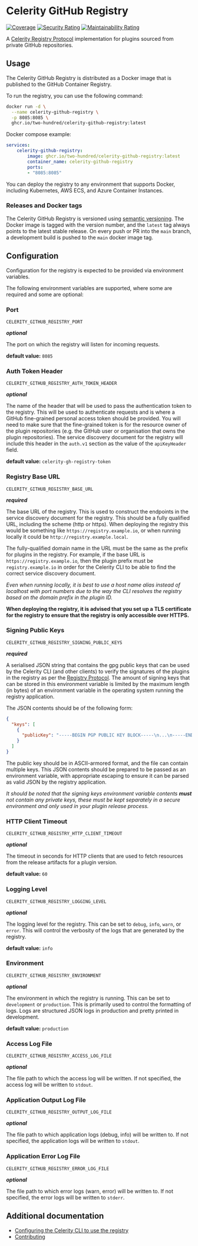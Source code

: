 # Celerity GitHub Registry

[![Coverage](https://sonarcloud.io/api/project_badges/measure?project=two-hundred_celerity-github-registry&metric=coverage)](https://sonarcloud.io/summary/new_code?id=two-hundred_celerity-github-registry)
[![Security Rating](https://sonarcloud.io/api/project_badges/measure?project=two-hundred_celerity-github-registry&metric=security_rating)](https://sonarcloud.io/summary/new_code?id=two-hundred_celerity-github-registry)
[![Maintainability Rating](https://sonarcloud.io/api/project_badges/measure?project=two-hundred_celerity-github-registry&metric=sqale_rating)](https://sonarcloud.io/summary/new_code?id=two-hundred_celerity-github-registry)

A [Celerity Registry Protocol](https://www.celerityframework.io/plugin-framework/docs/registry-protocols-formats/registry-protocol) implementation for plugins sourced from private GitHub repositories.

## Usage

The Celerity GitHub Registry is distributed as a Docker image that is published to the GitHub Container Registry.

To run the registry, you can use the following command:

```bash
docker run -d \
  --name celerity-github-registry \
  -p 8085:8085 \
  ghcr.io/two-hundred/celerity-github-registry:latest
```

Docker compose example:

```yaml
services:
    celerity-github-registry:
        image: ghcr.io/two-hundred/celerity-github-registry:latest
        container_name: celerity-github-registry
        ports:
        - "8085:8085"
```

You can deploy the registry to any environment that supports Docker, including Kubernetes, AWS ECS, and Azure Container Instances.

### Releases and Docker tags

The Celerity GitHub Registry is versioned using [semantic versioning](https://semver.org/).
The Docker image is tagged with the version number, and the `latest` tag always points to the latest stable release.
On every push or PR into the `main` branch, a development build is pushed to the `main` docker image tag.

## Configuration

Configuration for the registry is expected to be provided via environment variables.

The following environment variables are supported, where some are required and some are optional:

### Port 

`CELERITY_GITHUB_REGISTRY_PORT`

**_optional_**

The port on which the registry will listen for incoming requests.

**default value:** `8085`

### Auth Token Header

`CELERITY_GITHUB_REGISTRY_AUTH_TOKEN_HEADER`

**_optional_**

The name of the header that will be used to pass the authentication token to the registry.
This will be used to authenticate requests and is where a GitHub fine-grained personal access token should be provided.
You will need to make sure that the fine-grained token is for the resource owner of the plugin repositories (e.g. the GitHub user or organisation that owns the plugin repositories).
The service discovery document for the registry will include this header in the `auth.v1` section as the value of the `apiKeyHeader` field.

**default value:** `celerity-gh-registry-token`

### Registry Base URL 

`CELERITY_GITHUB_REGISTRY_BASE_URL`

**_required_**

The base URL of the registry. This is used to construct the endpoints in the service discovery document
for the registry.
This should be a fully qualified URL, including the scheme (http or https).
When deploying the registry this would be something like `https://registry.example.io`,
or when running locally it could be `http://registry.example.local`.

The fully-qualified domain name in the URL must be the same as the prefix for plugins in the registry.
For example, if the base URL is `https://registry.example.io`, then the plugin prefix must be `registry.example.io` in order for the Celerity CLI to be able to find the correct service discovery document.

_Even when running locally, it is best to use a host name alias instead of localhost with port numbers due to the way the CLI resolves the registry based on the domain prefix in the plugin ID._

**When deploying the registry, it is advised that you set up a TLS certificate for the registry to ensure that the registry is only accessible over HTTPS.**

### Signing Public Keys

`CELERITY_GITHUB_REGISTRY_SIGNING_PUBLIC_KEYS`

**_required_**

A serialised JSON string that contains the gpg public keys that can be used by the Celerity CLI (and other clients) to verify the signatures of the plugins in the registry as per the [Registry Protocol](https://www.celerityframework.io/plugin-framework/docs/registry-protocols-formats/registry-protocol).
The amount of signing keys that can be stored in this environment variable is limited by the maximum length (in bytes) of an environment variable in the operating system running the registry application.

The JSON contents should be of the following form:

```json
{
  "keys": [
    {
      "publicKey": "-----BEGIN PGP PUBLIC KEY BLOCK-----\n...\n-----END PGP PUBLIC KEY BLOCK-----"
    }
  ]
}
```

The public key should be in ASCII-armored format, and the file can contain multiple keys.
This JSON contents should be prepared to be passed as an environment variable, with appropriate escaping to ensure it can be parsed as valid JSON by the registry application.

_It should be noted that the signing keys environment variable contents **must** not contain any private keys, these must be kept separately in a secure environment and only used in your plugin release process._

### HTTP Client Timeout

`CELERITY_GITHUB_REGISTRY_HTTP_CLIENT_TIMEOUT`

**_optional_**

The timeout in seconds for HTTP clients that are used to fetch resources from the release artifacts
for a plugin version.

**default value:** `60`

### Logging Level

`CELERITY_GITHUB_REGISTRY_LOGGING_LEVEL`

**_optional_**

The logging level for the registry. This can be set to `debug`, `info`, `warn`, or `error`.
This will control the verbosity of the logs that are generated by the registry.

**default value:** `info`

### Environment

`CELERITY_GITHUB_REGISTRY_ENVIRONMENT`

**_optional_**

The environment in which the registry is running. This can be set to `development` or `production`.
This is primarily used to control the formatting of logs. Logs are structured JSON logs in production and pretty printed in development.

**default value:** `production`

### Access Log File

`CELERITY_GITHUB_REGISTRY_ACCESS_LOG_FILE`

**_optional_**

The file path to which the access log will be written.
If not specified, the access log will be written to `stdout`.

### Application Output Log File

`CELERITY_GITHUB_REGISTRY_OUTPUT_LOG_FILE`

**_optional_**

The file path to which application logs (debug, info) will be written to.
If not specified, the application logs will be written to `stdout`.

### Application Error Log File

`CELERITY_GITHUB_REGISTRY_ERROR_LOG_FILE`

**_optional_**

The file path to which error logs (warn, error) will be written to.
If not specified, the error logs will be written to `stderr`.

## Additional documentation

- [Configuring the Celerity CLI to use the registry](docs/CLI_CONFIGURATION.md)
- [Contributing](docs/CONTRIBUTING.md)
